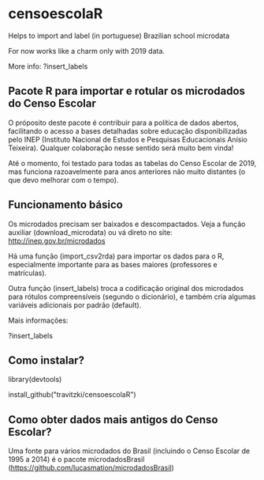 # censoescolaR
Helps to import and label (in portuguese) Brazilian school microdata

For now works like a charm only with 2019 data.

More info:
?insert_labels

## Pacote R para importar e rotular os microdados do Censo Escolar

O próposito deste pacote é contribuir para a política de dados abertos, facilitando o acesso a bases detalhadas sobre educação disponibilizadas pelo INEP (Instituto Nacional de Estudos e Pesquisas Educacionais Anísio Teixeira). Qualquer colaboração nesse sentido será muito bem vinda!

Até o momento, foi testado para todas as tabelas do Censo Escolar de 2019, mas funciona razoavelmente para anos anteriores não muito distantes (o que devo melhorar com o tempo).

## Funcionamento básico

Os microdados precisam ser baixados e descompactados. Veja a função auxiliar (download_microdata) ou vá direto no site: http://inep.gov.br/microdados 

Há uma função (import_csv2rda) para importar os dados para o R, especialmente importante para as bases maiores (professores e matrículas).

Outra função (insert_labels) troca a codificação original dos microdados para rótulos compreensíveis (segundo o dicionário), e também cria algumas variáveis adicionais por padrão (default).

Mais informações:

?insert_labels

## Como instalar?

library(devtools)

install_github("travitzki/censoescolaR")

## Como obter dados mais antigos do Censo Escolar?

Uma fonte para vários microdados do Brasil (incluindo o Censo Escolar de 1995 a 2014) é o pacote microdadosBrasil (https://github.com/lucasmation/microdadosBrasil)
